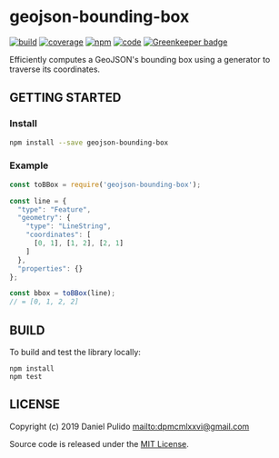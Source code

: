 # geojson-bounding-box

[![build](https://travis-ci.org/dpmcmlxxvi/geojson-bounding-box.svg?branch=master)](https://travis-ci.org/dpmcmlxxvi/geojson-bounding-box)
[![coverage](https://img.shields.io/coveralls/dpmcmlxxvi/geojson-bounding-box.svg)](https://coveralls.io/r/dpmcmlxxvi/geojson-bounding-box?branch=master)
[![npm](https://badge.fury.io/js/geojson-bounding-box.svg)](https://badge.fury.io/js/geojson-bounding-box)
[![code](https://api.codacy.com/project/badge/Grade/aff05f94d2f34415a9796281ee186f79)](https://www.codacy.com/app/dpmcmlxxvi/geojson-bounding-box?utm_source=github.com&amp;utm_medium=referral&amp;utm_content=dpmcmlxxvi/geojson-bounding-box&amp;utm_campaign=Badge_Grade) [![Greenkeeper badge](https://badges.greenkeeper.io/dpmcmlxxvi/geojson-bounding-box.svg)](https://greenkeeper.io/)

Efficiently computes a GeoJSON's bounding box using a generator to traverse its
coordinates.

## GETTING STARTED

### Install

```bash
npm install --save geojson-bounding-box
```

### Example

```javascript
const toBBox = require('geojson-bounding-box');

const line = {
  "type": "Feature",
  "geometry": {
    "type": "LineString",
    "coordinates": [
      [0, 1], [1, 2], [2, 1]
    ]
  },
  "properties": {}
};

const bbox = toBBox(line);
// = [0, 1, 2, 2]
```

## BUILD

To build and test the library locally:

```shell
npm install
npm test
```

## LICENSE

Copyright (c) 2019 Daniel Pulido <mailto:dpmcmlxxvi@gmail.com>

Source code is released under the [MIT License](http://opensource.org/licenses/ISC).
